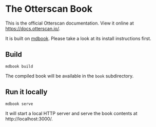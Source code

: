 # The Otterscan Book

This is the official Otterscan documentation. View it online at <https://docs.otterscan.io/>.

It is built on [mdbook](https://rust-lang.github.io/mdBook/). Please take a look at its install instructions first.

## Build

```shell
mdbook build
```

The compiled book will be available in the `book` subdirectory.

## Run it locally

```shell
mdbook serve
```

It will start a local HTTP server and serve the book contents at http://localhost:3000/.
